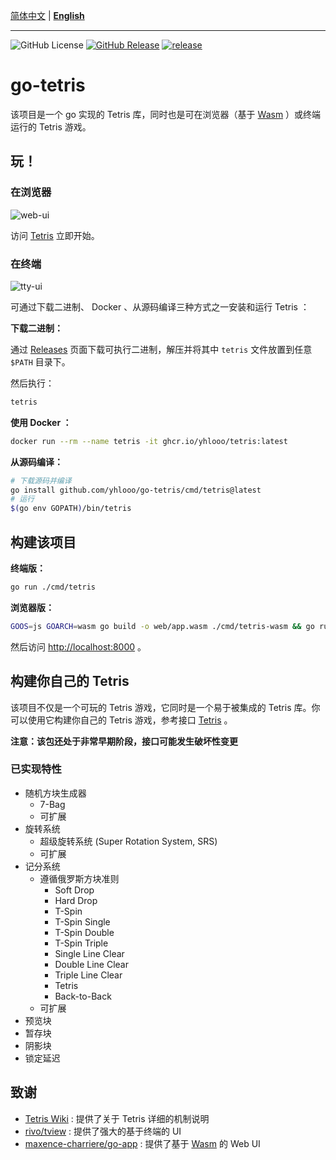 [简体中文](README_CN.md) | **[English](README.md)**

---

![GitHub License](https://img.shields.io/github/license/yhlooo/go-tetris)
[![GitHub Release](https://img.shields.io/github/v/release/yhlooo/go-tetris)](https://github.com/yhlooo/go-tetris/releases/latest)
[![release](https://github.com/yhlooo/go-tetris/actions/workflows/release.yaml/badge.svg)](https://github.com/yhlooo/go-tetris/actions/workflows/release.yaml)

# go-tetris

该项目是一个 go 实现的 Tetris 库，同时也是可在浏览器（基于 [Wasm](https://webassembly.org/) ）或终端运行的 Tetris 游戏。

## 玩！

### 在浏览器

![web-ui](docs/img/web-ui.png)

访问 [Tetris](https://yhlooo.github.io/go-tetris/) 立即开始。

### 在终端

![tty-ui](docs/img/tty-ui.png)

可通过下载二进制、 Docker 、从源码编译三种方式之一安装和运行 Tetris ： 

**下载二进制：**

通过 [Releases](https://github.com/yhlooo/go-tetris/releases) 页面下载可执行二进制，解压并将其中 `tetris` 文件放置到任意 `$PATH` 目录下。

然后执行：

```bash
tetris
```

**使用 Docker ：**

```bash
docker run --rm --name tetris -it ghcr.io/yhlooo/tetris:latest
```

**从源码编译：**

```bash
# 下载源码并编译
go install github.com/yhlooo/go-tetris/cmd/tetris@latest
# 运行
$(go env GOPATH)/bin/tetris
```

## 构建该项目

**终端版：**

```bash
go run ./cmd/tetris
```

**浏览器版：**

```bash
GOOS=js GOARCH=wasm go build -o web/app.wasm ./cmd/tetris-wasm && go run ./cmd/tetris-wasm
```

然后访问 <http://localhost:8000> 。

## 构建你自己的 Tetris

该项目不仅是一个可玩的 Tetris 游戏，它同时是一个易于被集成的 Tetris 库。你可以使用它构建你自己的 Tetris 游戏，参考接口 [Tetris](pkg/tetris/tetris.go#L9) 。

**注意：该包还处于非常早期阶段，接口可能发生破坏性变更**

### 已实现特性

- 随机方块生成器
  - 7-Bag
  - 可扩展
- 旋转系统
  - 超级旋转系统 (Super Rotation System, SRS)
  - 可扩展
- 记分系统
  - 遵循俄罗斯方块准则
    - Soft Drop
    - Hard Drop
    - T-Spin
    - T-Spin Single
    - T-Spin Double
    - T-Spin Triple
    - Single Line Clear
    - Double Line Clear
    - Triple Line Clear
    - Tetris
    - Back-to-Back
  - 可扩展
- 预览块
- 暂存块
- 阴影块
- 锁定延迟

## 致谢

- [Tetris Wiki](https://tetris.wiki/) : 提供了关于 Tetris 详细的机制说明
- [rivo/tview](https://github.com/rivo/tview) : 提供了强大的基于终端的 UI
- [maxence-charriere/go-app](https://github.com/maxence-charriere/go-app) : 提供了基于 [Wasm](https://webassembly.org/) 的 Web UI
